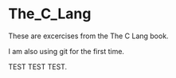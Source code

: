 # The_C_Lang

These are excercises from the The C Lang book.

I am also using git for the first time. 

TEST TEST TEST.  

